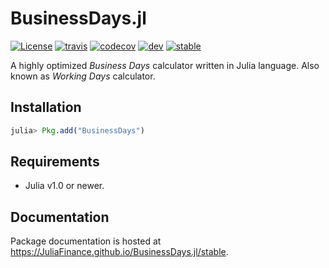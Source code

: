 
# BusinessDays.jl

[![License][license-img]](LICENSE)
[![travis][travis-img]][travis-url]
[![codecov][codecov-img]][codecov-url]
[![dev][docs-dev-img]][docs-dev-url]
[![stable][docs-stable-img]][docs-stable-url]

[license-img]: http://img.shields.io/badge/license-MIT-brightgreen.svg?style=flat-square
[travis-img]: https://img.shields.io/travis/JuliaFinance/BusinessDays.jl/master.svg?logo=travis&label=Linux&style=flat-square
[travis-url]: https://travis-ci.org/JuliaFinance/BusinessDays.jl
[codecov-img]: https://img.shields.io/codecov/c/github/JuliaFinance/BusinessDays.jl/master.svg?label=codecov&style=flat-square
[codecov-url]: http://codecov.io/github/JuliaFinance/BusinessDays.jl?branch=master
[docs-dev-img]: https://img.shields.io/badge/docs-dev-blue.svg?style=flat-square
[docs-dev-url]: https://JuliaFinance.github.io/BusinessDays.jl/dev
[docs-stable-img]: https://img.shields.io/badge/docs-stable-blue.svg?style=flat-square
[docs-stable-url]: https://JuliaFinance.github.io/BusinessDays.jl/stable

A highly optimized *Business Days* calculator written in Julia language.
Also known as *Working Days* calculator.

## Installation

```julia
julia> Pkg.add("BusinessDays")
```

## Requirements

* Julia v1.0 or newer.

## Documentation

Package documentation is hosted at https://JuliaFinance.github.io/BusinessDays.jl/stable.
